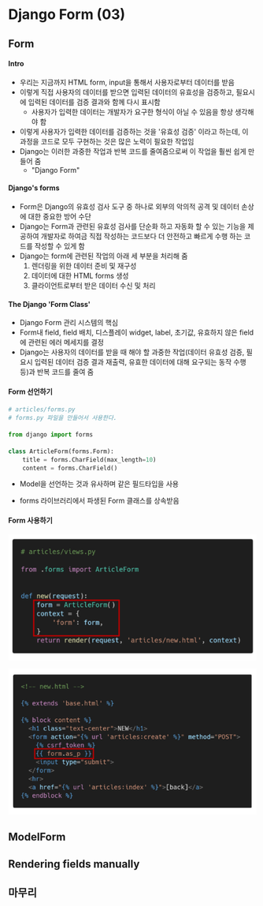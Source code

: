 # Django Form (03)



## Form



#### Intro

- 우리는 지금까지 HTML form, input을 통해서 사용자로부터 데이터를 받음
- 이렇게 직접 사용자의 데이터를 받으면 입력된 데이터의 유효성을 검증하고, 필요시에 입력된 데이터를 검증 결과와 함께 다시 표시함
  - 사용자가 입력한 데이터는 개발자가 요구한 형식이 아닐 수 있음을 항상 생각해야 함
- 이렇게 사용자가 입력한 데이터를 검증하는 것을 '유효성 검증' 이라고 하는데, 이 과정을 코드로 모두 구현하는 것은 많은 노력이 필요한 작업임
- Django는 이러한 과중한 작업과 반복 코드를 줄여줌으로써 이 작업을 훨씬 쉽게 만들어 줌
  - "Django Form"





#### Django's forms

- Form은 Django의 유효성 검사 도구 중 하나로 외부의 악의적 공격 및 데이터 손상에 대한 중요한 방어 수단
- Django는 Form과 관련된 유효성 검사를 단순화 하고 자동화 할 수 있는 기능을 제공하여 개발자로 하여금 직접 작성하는 코드보다 더 안전하고 빠르게 수행 하는 코드를 작성할 수 있게 함
- Django는 form에 관련된 작업의 아래 세 부분을 처리해 줌
  1. 렌더링을 위한 데이터 준비 및 재구성
  2. 데이터에 대한 HTML forms 생성
  3. 클라이언트로부터 받은 데이터 수신 및 처리





#### The Django 'Form Class'

- Django Form 관리 시스템의 핵심
- Form내 field, field 배치, 디스플레이 widget, label, 초기값, 유효하지 않은 field에 관련된 에러 메세지를 결정
- Django는 사용자의 데이터를 받을 때 해야 할 과중한 작업(데이터 유효성 검증, 필요시 입력된 데이터 검증 결과 재출력, 유효한 데이터에 대해 요구되는 동작 수행 등)과 반복 코드를 줄여 줌





#### Form 선언하기

```python
# articles/forms.py
# forms.py 파일을 만들어서 사용한다.

from django import forms

class ArticleForm(forms.Form):
    title = forms.CharField(max_length=10)
    content = forms.CharField()
```

- Model을 선언하는 것과 유사하며 같은 필드타입을 사용

- forms 라이브러리에서 파생된 Form 클래스를 상속받음





#### Form 사용하기

![image-20220423193552644](Django%20Form%20(03).assets/image-20220423193552644.png)

![image-20220423193607490](Django%20Form%20(03).assets/image-20220423193607490.png)























## ModelForm





## Rendering fields manually





## 마무리

